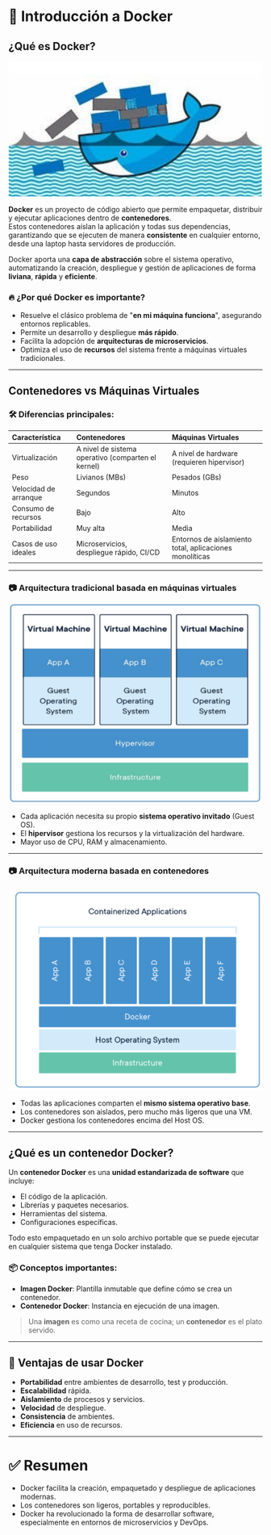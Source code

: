 # 🐳 Introducción a Docker

## ¿Qué es Docker?

![Docker Logo](images/41ff0454-520f-45b1-9c54-973a79007b37.png)

**Docker** es un proyecto de código abierto que permite empaquetar, distribuir y ejecutar aplicaciones dentro de **contenedores**.  
Estos contenedores aíslan la aplicación y todas sus dependencias, garantizando que se ejecuten de manera **consistente** en cualquier entorno, desde una laptop hasta servidores de producción.

Docker aporta una **capa de abstracción** sobre el sistema operativo, automatizando la creación, despliegue y gestión de aplicaciones de forma **liviana**, **rápida** y **eficiente**.

### 🔥 ¿Por qué Docker es importante?
- Resuelve el clásico problema de "**en mi máquina funciona**", asegurando entornos replicables.
- Permite un desarrollo y despliegue **más rápido**.
- Facilita la adopción de **arquitecturas de microservicios**.
- Optimiza el uso de **recursos** del sistema frente a máquinas virtuales tradicionales.

---

## Contenedores vs Máquinas Virtuales

### 🛠 Diferencias principales:

| Característica | Contenedores | Máquinas Virtuales |
|:---------------|:-------------|:------------------|
| Virtualización | A nivel de sistema operativo (comparten el kernel) | A nivel de hardware (requieren hipervisor) |
| Peso | Livianos (MBs) | Pesados (GBs) |
| Velocidad de arranque | Segundos | Minutos |
| Consumo de recursos | Bajo | Alto |
| Portabilidad | Muy alta | Media |
| Casos de uso ideales | Microservicios, despliegue rápido, CI/CD | Entornos de aislamiento total, aplicaciones monolíticas |

---

### 📷 Arquitectura tradicional basada en máquinas virtuales

![Máquinas Virtuales](images/45e5bbb1-77ef-4537-b7a2-b4a4593f3945.png)

- Cada aplicación necesita su propio **sistema operativo invitado** (Guest OS).
- El **hipervisor** gestiona los recursos y la virtualización del hardware.
- Mayor uso de CPU, RAM y almacenamiento.

---

### 📷 Arquitectura moderna basada en contenedores

![Contenedores Docker](images/cd1431b8-186b-4ff6-bade-0203e0382f1f.png)

- Todas las aplicaciones comparten el **mismo sistema operativo base**.
- Los contenedores son aislados, pero mucho más ligeros que una VM.
- Docker gestiona los contenedores encima del Host OS.

---

## ¿Qué es un contenedor Docker?

Un **contenedor Docker** es una **unidad estandarizada de software** que incluye:
- El código de la aplicación.
- Librerías y paquetes necesarios.
- Herramientas del sistema.
- Configuraciones específicas.

Todo esto empaquetado en un solo archivo portable que se puede ejecutar en cualquier sistema que tenga Docker instalado.

### 📦 Conceptos importantes:

- **Imagen Docker**: Plantilla inmutable que define cómo se crea un contenedor.
- **Contenedor Docker**: Instancia en ejecución de una imagen.

> Una **imagen** es como una receta de cocina; un **contenedor** es el plato servido.

---

## 🚀 Ventajas de usar Docker

- **Portabilidad** entre ambientes de desarrollo, test y producción.
- **Escalabilidad** rápida.
- **Aislamiento** de procesos y servicios.
- **Velocidad** de despliegue.
- **Consistencia** de ambientes.
- **Eficiencia** en uso de recursos.

---

# ✅ Resumen

- Docker facilita la creación, empaquetado y despliegue de aplicaciones modernas.
- Los contenedores son ligeros, portables y reproducibles.
- Docker ha revolucionado la forma de desarrollar software, especialmente en entornos de microservicios y DevOps.

